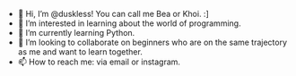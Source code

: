 - 👋 Hi, I’m @duskless! You can call me Bea or Khoi. :]
- 👀 I’m interested in learning about the world of programming.
- 🌱 I’m currently learning Python.
- 💞️ I’m looking to collaborate on beginners who are on the same trajectory as me and want to learn together.
- 📫 How to reach me: via email or instagram.
